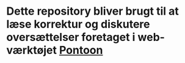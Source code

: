 # Dette repository bliver brugt til at læse korrektur og diskutere oversættelser foretaget i web-værktøjet [Pontoon](https://pontoon.mozilla.org/da/) #